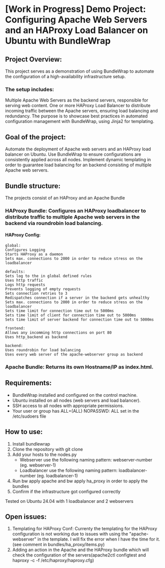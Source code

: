 # [Work in Progress] Demo Project: Configuring Apache Web Servers and an HAProxy Load Balancer on Ubuntu with BundleWrap

## Project Overview:
This project serves as a demonstration of using BundleWrap to automate the configuration of a high-availability infrastructure setup.
### The setup includes:
Multiple Apache Web Servers as the backend servers, responsible for serving web content.
One or more HAProxy Load Balancer to distribute incoming traffic between the Apache servers, ensuring load balancing and redundancy.
The purpose is to showcase best practices in automated configuration management with BundleWrap, using Jinja2 for templating.

## Goal of the project:
Automate the deployment of Apache web servers and an HAProxy load balancer on Ubuntu.
Use BundleWrap to ensure configurations are consistently applied across all nodes.
Implement dynamic templating in order to guarantee load balancing for an backend consisting of multiple Apache web servers.

## Bundle structure:
The projects consist of an HAProxy and an Apache Bundle
### HAProxy Bundle: Configures an HAProxy loadbalancer to distribute traffic to multiple Apache web servers in the backend via roundrobin load balancing.

#### HAProxy Config:
	global:
	Configures Logging
	Starts HAProxy as a daemon
	Sets max. connections to 2000 in order to reduce stress on the loadbalancer
	
	defaults:
	Sets log to the in global defined rules
	Uses http traffic
	Logs http requests
	Prevents logging of empty requests
	Sets connection retries to 3
	Redispatches connection if a server in the backend gets unhealthy
	Sets max. connections to 2000 in order to reduce stress on the loadbalancer
	Sets time limit for connection time out to 5000ms
	Sets time limit of client for connection time out to 5000ms
	Sets time limit of server backend for connection time out to 5000ms
	
	frontend:
	Allows any incomming http connections on port 80
	Uses http_backend as backend
	
	backend:
	Uses roundrobin for load balancing
	Uses every web server of the apache-webserver group as backend

### Apache Bundle: Returns its own Hostname/IP as index.html.

	 
## Requirements:
- BundleWrap installed and configured on the control machine.
- Ubuntu installed on all nodes (web servers and load balancer).
- SSH access to all nodes with appropriate permissions.
- Your user or group has ALL=(ALL) NOPASSWD: ALL set in the /etc/sudoers file

## How to use:
1. Install bundlewrap
2. Clone the repository with git clone
3. Add your hosts to the nodes.py
	- Webserver use the following naming pattern: webserver-number (eg. webserver-1)
	- Loadbalancer use the following naming pattern: loadbalancer-number (eg. loadbalancer-1)
4. Run bw apply apache and bw apply ha_proxy in order to apply the bundles
5. Confirm if the infrastructure got configured correctly

Tested on Ubuntu 24.04 with 1 loadbalancer and 2 webservers

## Open issues:
1. Templating for HAProxy Conf:
Currenty the templating for the HAProxy configuration is not working due to issues with using the "apache-webserver" in the template.
I will fix the error when I have the time for it. (see comment in bundles/ha_proxy/items.py)
2. Adding an action in the Apache and the HAProxy bundle which will check the configuration of the servers(apache2ctl configtest and haproxy -c -f /etc/haproxy/haproxy.cfg)

